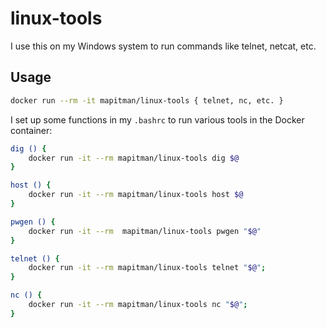 # linux-tools

I use this on my Windows system to run commands like telnet, netcat, etc.

## Usage

```sh
docker run --rm -it mapitman/linux-tools { telnet, nc, etc. }
```

I set up some functions in my `.bashrc` to run various tools in the Docker container:

```sh
dig () {
    docker run -it --rm mapitman/linux-tools dig $@
}

host () {
    docker run -it --rm mapitman/linux-tools host $@
}

pwgen () {
    docker run -it --rm  mapitman/linux-tools pwgen "$@"
}

telnet () {
    docker run -it --rm mapitman/linux-tools telnet "$@";
}

nc () {
    docker run -it --rm mapitman/linux-tools nc "$@";
}
```

